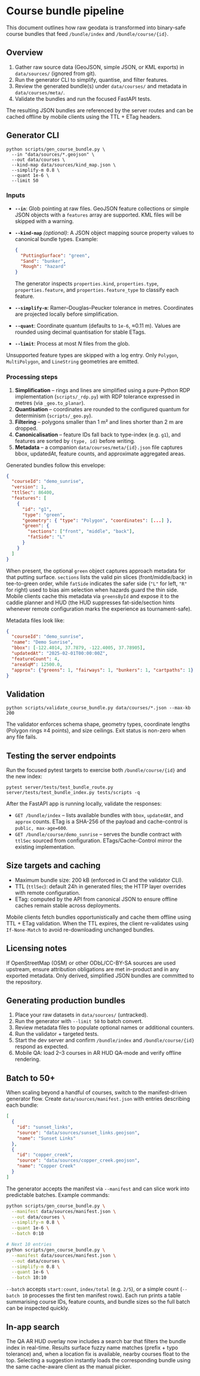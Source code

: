 # Course bundle pipeline

This document outlines how raw geodata is transformed into binary-safe course bundles that feed `/bundle/index` and `/bundle/course/{id}`.

## Overview

1. Gather raw source data (GeoJSON, simple JSON, or KML exports) in `data/sources/` (ignored from git).
2. Run the generator CLI to simplify, quantise, and filter features.
3. Review the generated bundle(s) under `data/courses/` and metadata in `data/courses/meta/`.
4. Validate the bundles and run the focused FastAPI tests.

The resulting JSON bundles are referenced by the server routes and can be cached offline by mobile clients using the TTL + ETag headers.

## Generator CLI

```
python scripts/gen_course_bundle.py \
  --in "data/sources/*.geojson" \
  --out data/courses \
  --kind-map data/sources/kind_map.json \
  --simplify-m 0.8 \
  --quant 1e-6 \
  --limit 50
```

### Inputs

* **`--in`**: Glob pointing at raw files. GeoJSON feature collections or simple JSON objects with a `features` array are supported. KML files will be skipped with a warning.
* **`--kind-map`** *(optional)*: A JSON object mapping source property values to canonical bundle types. Example:

  ```json
  {
    "PuttingSurface": "green",
    "Sand": "bunker",
    "Rough": "hazard"
  }
  ```

  The generator inspects `properties.kind`, `properties.type`, `properties.feature`, and `properties.feature_type` to classify each feature.

* **`--simplify-m`**: Ramer–Douglas–Peucker tolerance in metres. Coordinates are projected locally before simplification.
* **`--quant`**: Coordinate quantum (defaults to `1e-6`, ≈0.11 m). Values are rounded using decimal quantisation for stable ETags.
* **`--limit`**: Process at most *N* files from the glob.

Unsupported feature types are skipped with a log entry. Only `Polygon`, `MultiPolygon`, and `LineString` geometries are emitted.

### Processing steps

1. **Simplification** – rings and lines are simplified using a pure-Python RDP implementation (`scripts/_rdp.py`) with RDP tolerance expressed in metres (via `_geo.to_planar`).
2. **Quantisation** – coordinates are rounded to the configured quantum for determinism (`scripts/_geo.py`).
3. **Filtering** – polygons smaller than 1 m² and lines shorter than 2 m are dropped.
4. **Canonicalisation** – feature IDs fall back to type-index (e.g. `g1`), and features are sorted by `(type, id)` before writing.
5. **Metadata** – a companion `data/courses/meta/{id}.json` file captures bbox, updatedAt, feature counts, and approximate aggregated areas.

Generated bundles follow this envelope:

```json
{
  "courseId": "demo_sunrise",
  "version": 1,
  "ttlSec": 86400,
  "features": [
    {
      "id": "g1",
      "type": "green",
      "geometry": { "type": "Polygon", "coordinates": [...] },
      "green": {
        "sections": ["front", "middle", "back"],
        "fatSide": "L"
      }
    }
  ]
}
```

When present, the optional `green` object captures approach metadata for that putting surface. `sections`
lists the valid pin slices (front/middle/back) in tee-to-green order, while `fatSide` indicates the safer
side (`"L"` for left, `"R"` for right) used to bias aim selection when hazards guard the thin side. Mobile
clients cache this metadata via `greensById` and expose it to the caddie planner and HUD (the HUD suppresses
fat-side/section hints whenever remote configuration marks the experience as tournament-safe).

Metadata files look like:

```json
{
  "courseId": "demo_sunrise",
  "name": "Demo Sunrise",
  "bbox": [-122.4014, 37.7879, -122.4005, 37.78905],
  "updatedAt": "2025-02-01T00:00:00Z",
  "featureCount": 4,
  "areaSqM": 12500.0,
  "approx": {"greens": 1, "fairways": 1, "bunkers": 1, "cartpaths": 1}
}
```

## Validation

```
python scripts/validate_course_bundle.py data/courses/*.json --max-kb 200
```

The validator enforces schema shape, geometry types, coordinate lengths (Polygon rings ≥4 points), and size ceilings. Exit status is non-zero when any file fails.

## Testing the server endpoints

Run the focused pytest targets to exercise both `/bundle/course/{id}` and the new index:

```
pytest server/tests/test_bundle_route.py server/tests/test_bundle_index.py tests/scripts -q
```

After the FastAPI app is running locally, validate the responses:

* `GET /bundle/index` – lists available bundles with `bbox`, `updatedAt`, and `approx` counts. ETag is a SHA-256 of the payload and cache-control is `public, max-age=600`.
* `GET /bundle/course/demo_sunrise` – serves the bundle contract with `ttlSec` sourced from configuration. ETags/Cache-Control mirror the existing implementation.

## Size targets and caching

* Maximum bundle size: 200 kB (enforced in CI and the validator CLI).
* TTL (`ttlSec`): default 24h in generated files; the HTTP layer overrides with remote configuration.
* ETag: computed by the API from canonical JSON to ensure offline caches remain stable across deployments.

Mobile clients fetch bundles opportunistically and cache them offline using TTL + ETag validation. When the TTL expires, the client re-validates using `If-None-Match` to avoid re-downloading unchanged bundles.

## Licensing notes

If OpenStreetMap (OSM) or other ODbL/CC-BY-SA sources are used upstream, ensure attribution obligations are met in-product and in any exported metadata. Only derived, simplified JSON bundles are committed to the repository.

## Generating production bundles

1. Place your raw datasets in `data/sources/` (untracked).
2. Run the generator with `--limit 50` to batch convert.
3. Review metadata files to populate optional names or additional counters.
4. Run the validator + targeted tests.
5. Start the dev server and confirm `/bundle/index` and `/bundle/course/{id}` respond as expected.
6. Mobile QA: load 2–3 courses in AR HUD QA-mode and verify offline rendering.

## Batch to 50+

When scaling beyond a handful of courses, switch to the manifest-driven generator flow. Create `data/sources/manifest.json` with entries describing each bundle:

```json
[
  {
    "id": "sunset_links",
    "source": "data/sources/sunset_links.geojson",
    "name": "Sunset Links"
  },
  {
    "id": "copper_creek",
    "source": "data/sources/copper_creek.geojson",
    "name": "Copper Creek"
  }
]
```

The generator accepts the manifest via `--manifest` and can slice work into predictable batches. Example commands:

```bash
python scripts/gen_course_bundle.py \
  --manifest data/sources/manifest.json \
  --out data/courses \
  --simplify-m 0.8 \
  --quant 1e-6 \
  --batch 0:10

# Next 10 entries
python scripts/gen_course_bundle.py \
  --manifest data/sources/manifest.json \
  --out data/courses \
  --simplify-m 0.8 \
  --quant 1e-6 \
  --batch 10:10
```

`--batch` accepts `start:count`, `index/total` (e.g. `2/5`), or a simple count (`--batch 10` processes the first ten manifest rows). Each run prints a table summarising course IDs, feature counts, and bundle sizes so the full batch can be inspected quickly.

## In-app search

The QA AR HUD overlay now includes a search bar that filters the bundle index in real-time. Results surface fuzzy name matches (prefix + typo tolerance) and, when a location fix is available, nearby courses float to the top. Selecting a suggestion instantly loads the corresponding bundle using the same cache-aware client as the manual picker.

